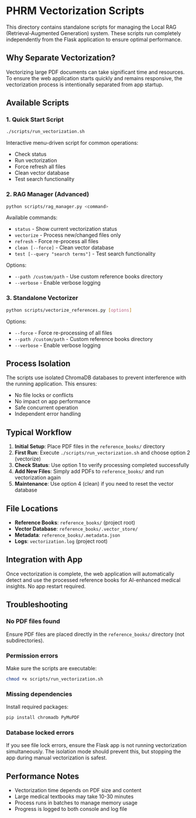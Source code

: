 # PHRM Vectorization Scripts

This directory contains standalone scripts for managing the Local RAG (Retrieval-Augmented Generation) system. These scripts run completely independently from the Flask application to ensure optimal performance.

## Why Separate Vectorization?

Vectorizing large PDF documents can take significant time and resources. To ensure the web application starts quickly and remains responsive, the vectorization process is intentionally separated from app startup.

## Available Scripts

### 1. Quick Start Script
```bash
./scripts/run_vectorization.sh
```
Interactive menu-driven script for common operations:
- Check status
- Run vectorization
- Force refresh all files
- Clean vector database
- Test search functionality

### 2. RAG Manager (Advanced)
```bash
python scripts/rag_manager.py <command>
```

Available commands:
- `status` - Show current vectorization status
- `vectorize` - Process new/changed files only
- `refresh` - Force re-process all files
- `clean [--force]` - Clean vector database
- `test [--query "search terms"]` - Test search functionality

Options:
- `--path /custom/path` - Use custom reference books directory
- `--verbose` - Enable verbose logging

### 3. Standalone Vectorizer
```bash
python scripts/vectorize_references.py [options]
```

Options:
- `--force` - Force re-processing of all files
- `--path /custom/path` - Custom reference books directory
- `--verbose` - Enable verbose logging

## Process Isolation

The scripts use isolated ChromaDB databases to prevent interference with the running application. This ensures:

- No file locks or conflicts
- No impact on app performance
- Safe concurrent operation
- Independent error handling

## Typical Workflow

1. **Initial Setup**: Place PDF files in the `reference_books/` directory
2. **First Run**: Execute `./scripts/run_vectorization.sh` and choose option 2 (vectorize)
3. **Check Status**: Use option 1 to verify processing completed successfully
4. **Add New Files**: Simply add PDFs to `reference_books/` and run vectorization again
5. **Maintenance**: Use option 4 (clean) if you need to reset the vector database

## File Locations

- **Reference Books**: `reference_books/` (project root)
- **Vector Database**: `reference_books/.vector_store/`
- **Metadata**: `reference_books/.metadata.json`
- **Logs**: `vectorization.log` (project root)

## Integration with App

Once vectorization is complete, the web application will automatically detect and use the processed reference books for AI-enhanced medical insights. No app restart required.

## Troubleshooting

### No PDF files found
Ensure PDF files are placed directly in the `reference_books/` directory (not subdirectories).

### Permission errors
Make sure the scripts are executable:
```bash
chmod +x scripts/run_vectorization.sh
```

### Missing dependencies
Install required packages:
```bash
pip install chromadb PyMuPDF
```

### Database locked errors
If you see file lock errors, ensure the Flask app is not running vectorization simultaneously. The isolation mode should prevent this, but stopping the app during manual vectorization is safest.

## Performance Notes

- Vectorization time depends on PDF size and content
- Large medical textbooks may take 10-30 minutes
- Process runs in batches to manage memory usage
- Progress is logged to both console and log file
